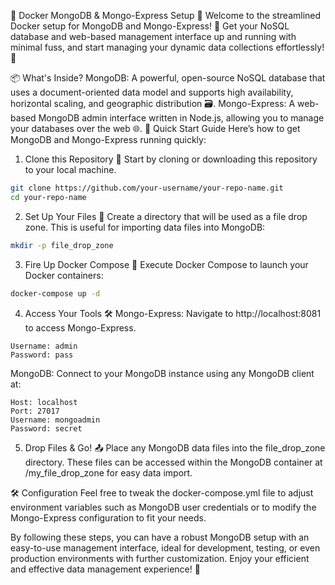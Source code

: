 🐳 Docker MongoDB & Mongo-Express Setup 🚀
Welcome to the streamlined Docker setup for MongoDB and Mongo-Express! 🎉 Get your NoSQL database and web-based management interface up and running with minimal fuss, and start managing your dynamic data collections effortlessly! 🌟

📦 What's Inside?
MongoDB: A powerful, open-source NoSQL database that uses a document-oriented data model and supports high availability, horizontal scaling, and geographic distribution 🗃️.
Mongo-Express: A web-based MongoDB admin interface written in Node.js, allowing you to manage your databases over the web 🌐.
🏁 Quick Start Guide
Here’s how to get MongoDB and Mongo-Express running quickly:

1. Clone this Repository 📂
Start by cloning or downloading this repository to your local machine.

```bash
git clone https://github.com/your-username/your-repo-name.git
cd your-repo-name
```

2. Set Up Your Files 📁
Create a directory that will be used as a file drop zone. This is useful for importing data files into MongoDB:

```bash
mkdir -p file_drop_zone
```

3. Fire Up Docker Compose 🚀
Execute Docker Compose to launch your Docker containers:

```bash
docker-compose up -d
```

4. Access Your Tools 🛠️
Mongo-Express: Navigate to http://localhost:8081 to access Mongo-Express.

```
Username: admin
Password: pass
```

MongoDB: Connect to your MongoDB instance using any MongoDB client at:

```
Host: localhost
Port: 27017
Username: mongoadmin
Password: secret
```

5. Drop Files & Go! 📤
Place any MongoDB data files into the file_drop_zone directory. These files can be accessed within the MongoDB container at /my_file_drop_zone for easy data import.

🛠 Configuration
Feel free to tweak the docker-compose.yml file to adjust environment variables such as MongoDB user credentials or to modify the Mongo-Express configuration to fit your needs.

By following these steps, you can have a robust MongoDB setup with an easy-to-use management interface, ideal for development, testing, or even production environments with further customization. Enjoy your efficient and effective data management experience! 🚀
